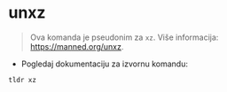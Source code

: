 # unxz

> Ova komanda je pseudonim za `xz`.
> Više informacija: <https://manned.org/unxz>.

- Pogledaj dokumentaciju za izvornu komandu:

`tldr xz`
